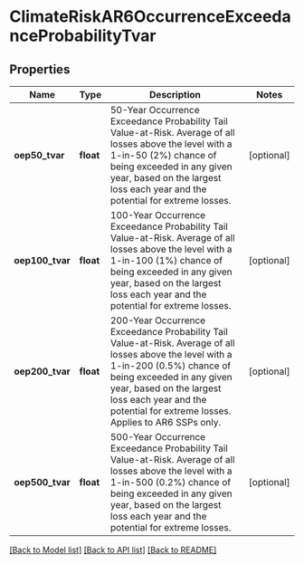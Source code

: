 # ClimateRiskAR6OccurrenceExceedanceProbabilityTvar

## Properties
Name | Type | Description | Notes
------------ | ------------- | ------------- | -------------
**oep50_tvar** | **float** | 50-Year Occurrence Exceedance Probability Tail Value-at-Risk. Average of all losses above the level with a 1-in-50 (2%) chance of being exceeded in any given year, based on the largest loss each year and the potential for extreme losses. | [optional] 
**oep100_tvar** | **float** | 100-Year Occurrence Exceedance Probability Tail Value-at-Risk. Average of all losses above the level with a 1-in-100 (1%) chance of being exceeded in any given year, based on the largest loss each year and the potential for extreme losses. | [optional] 
**oep200_tvar** | **float** | 200-Year Occurrence Exceedance Probability Tail Value-at-Risk. Average of all losses above the level with a 1-in-200 (0.5%) chance of being exceeded in any given year, based on the largest loss each year and the potential for extreme losses. Applies to AR6 SSPs only. | [optional] 
**oep500_tvar** | **float** | 500-Year Occurrence Exceedance Probability Tail Value-at-Risk. Average of all losses above the level with a 1-in-500 (0.2%) chance of being exceeded in any given year, based on the largest loss each year and the potential for extreme losses. | [optional] 

[[Back to Model list]](../../README.md#documentation-for-models) [[Back to API list]](../../README.md#documentation-for-api-endpoints) [[Back to README]](../../README.md)

